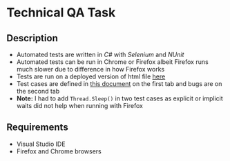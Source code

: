 # Technical QA Task
## Description
 
- Automated tests are written in *C#* with *Selenium* and *NUnit*
- Automated tests can be run in Chrome or Firefox albeit Firefox runs much slower due to difference in how Firefox works
- Tests are run on a deployed version of html file [here](https://keenonred.github.io/)
- Test cases are defined in [this document](./TestCases&Bugs.xlsx) on the first tab and bugs are on the second tab
- **Note:** I had to add `Thread.Sleep()` in two test cases as explicit or implicit waits did not help when running with Firefox

## Requirements

- Visual Studio IDE
- Firefox and Chrome browsers

